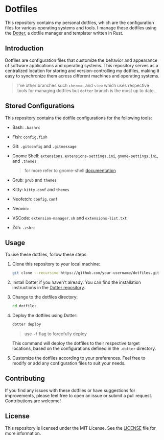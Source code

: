 # Dotfiles

This repository contains my personal dotfiles, which are the configuration files for various operating systems and tools. I manage these dotfiles using the [Dotter](https://github.com/SuperCuber/dotter), a dotfile manager and templater written in Rust.

## Introduction

Dotfiles are configuration files that customize the behavior and appearance of software applications and operating systems. This repository serves as a centralized location for storing and version-controlling my dotfiles, making it easy to synchronize them across different machines and operating systems.

> I've other branches such `chezmoi` and `stow` which uses respective tools for managing dotfiles but `dotter` branch is the most up to date.

## Stored Configurations

This repository contains the dotfile configurations for the following tools:

- Bash: `.bashrc`
- Fish: `config.fish`
- Git: `.gitconfig` and `.gitmessage`
- Gnome Shell: `extensions`, `extensions-settings.ini`, `gnome-settings.ini`, and `.themes`

    > for more refer to gnome-shell [documentation](./gnome-shell/README)

- Grub: `grub` and `themes`
- Kitty: `kitty.conf` and `themes`
- Neofetch: `config.conf`
- Neovim:
- VSCode: `extension-manager.sh` and `extensions-list.txt`
- Zsh: `.zshrc`

## Usage

To use these dotfiles, follow these steps:

1. Clone this repository to your local machine:

    ```bash
    git clone --recursive https://github.com/your-username/dotfiles.git
    ```

2. Install Dotter if you haven't already. You can find the installation instructions in the [Dotter repository](https://github.com/SuperCuber/dotter).

3. Change to the dotfiles directory:

    ```bash
    cd dotfiles
    ```

4. Deploy the dotfiles using Dotter:

    ```bash
    dotter deploy
    ```

    > use `-f` flag to forcefully deploy

    This command will deploy the dotfiles to their respective target locations, based on the configurations defined in the `.dotter` directory.

5. Customize the dotfiles according to your preferences. Feel free to modify or add any configuration files to suit your needs.

## Contributing

If you find any issues with these dotfiles or have suggestions for improvements, please feel free to open an issue or submit a pull request. Contributions are welcome!

## License

This repository is licensed under the MIT License. See the [LICENSE](LICENSE) file for more information.
